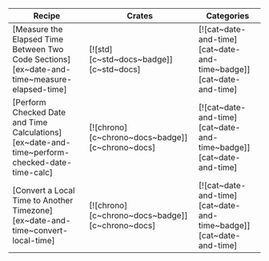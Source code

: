 | Recipe | Crates | Categories |
|--------|--------|------------|
| [Measure the Elapsed Time Between Two Code Sections][ex~date-and-time~measure-elapsed-time] | [![std][c~std~docs~badge]][c~std~docs] | [![cat~date-and-time][cat~date-and-time~badge]][cat~date-and-time] |
| [Perform Checked Date and Time Calculations][ex~date-and-time~perform-checked-date-time-calc] | [![chrono][c~chrono~docs~badge]][c~chrono~docs] | [![cat~date-and-time][cat~date-and-time~badge]][cat~date-and-time] |
| [Convert a Local Time to Another Timezone][ex~date-and-time~convert-local-time] | [![chrono][c~chrono~docs~badge]][c~chrono~docs] | [![cat~date-and-time][cat~date-and-time~badge]][cat~date-and-time] |
